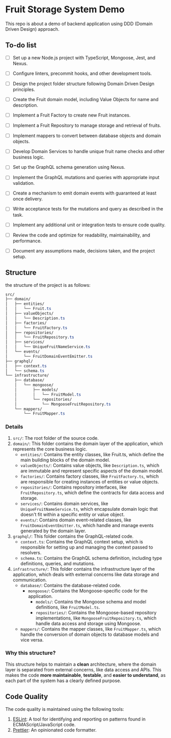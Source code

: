 # Fruit Storage System Demo

This repo is about a demo of backend application using DDD (Domain Driven Design) approach.

## To-do list
- [ ] Set up a new Node.js project with TypeScript, Mongoose, Jest, and Nexus.
- [ ] Configure linters, precommit hooks, and other development tools.
- [ ] Design the project folder structure following Domain Driven Design principles.
- [ ] Create the Fruit domain model, including Value Objects for name and description.
- [ ] Implement a Fruit Factory to create new Fruit instances.
- [ ] Implement a Fruit Repository to manage storage and retrieval of fruits.
- [ ] Implement mappers to convert between database objects and domain objects.
- [ ] Develop Domain Services to handle unique fruit name checks and other business logic.
- [ ] Set up the GraphQL schema generation using Nexus.
- [ ] Implement the GraphQL mutations and queries with appropriate input validation.
- [ ] Create a mechanism to emit domain events with guaranteed at least once delivery.
- [ ] Write acceptance tests for the mutations and query as described in the task.
- [ ] Implement any additional unit or integration tests to ensure code quality.
- [ ] Review the code and optimize for readability, maintainability, and performance.
- [ ] Document any assumptions made, decisions taken, and the project setup.




## Structure
the structure of the project is as follows:

```css
src/
├── domain/
│   ├── entities/
│   │   └── Fruit.ts
│   ├── valueObjects/
│   │   └── Description.ts
│   ├── factories/
│   │   └── FruitFactory.ts
│   ├── repositories/
│   │   └── FruitRepository.ts
│   ├── services/
│   │   └── UniqueFruitNameService.ts
│   └── events/
│       └── FruitDomainEventEmitter.ts
├── graphql/
│   ├── context.ts
│   └── schema.ts
└── infrastructure/
    ├── database/
    │   └── mongoose/
    │       ├── models/
    │       │   └── FruitModel.ts
    │       └── repositories/
    │           └── MongooseFruitRepository.ts
    └── mappers/
        └── FruitMapper.ts
```

### Details
1. `src/`: The root folder of the source code.
2. `domain/`: This folder contains the domain layer of the application, which represents the core business logic.
    - `entities/`: Contains the entity classes, like Fruit.ts, which define the main building blocks of the domain model.
    - `valueObjects/`: Contains value objects, like `Description.ts`, which are immutable and represent specific aspects of the domain model.
    - `factories/`: Contains factory classes, like `FruitFactory.ts`, which are responsible for creating instances of entities or value objects.
    - `repositories/`: Contains repository interfaces, like `FruitRepository.ts`, which define the contracts for data access and storage.
    - `services/`: Contains domain services, like `UniqueFruitNameService.ts`, which encapsulate domain logic that doesn't fit within a specific entity or value object.
    - `events/`: Contains domain event-related classes, like `FruitDomainEventEmitter.ts`, which handle and manage events generated by the domain layer.
3. `graphql/`: This folder contains the GraphQL-related code.
    - `context.ts`: Contains the GraphQL context setup, which is responsible for setting up and managing the context passed to resolvers.
    - `schema.ts`: Contains the GraphQL schema definition, including type definitions, queries, and mutations.
4. `infrastructure/`: This folder contains the infrastructure layer of the application, which deals with external concerns like data storage and communication.
    - `database/`: Contains the database-related code.
        - `mongoose/`: Contains the Mongoose-specific code for the application.
            - `models/`: Contains the Mongoose schema and model definitions, like `FruitModel.ts`.
            - `repositories/`: Contains the Mongoose-based repository implementations, like `MongooseFruitRepository.ts`, which handle data access and storage using Mongoose.
    - `mappers/`: Contains the mapper classes, like `FruitMapper.ts`, which handle the conversion of domain objects to database models and vice versa.


### Why this structure?
This structure helps to maintain a **clean** architecture, where the domain layer is separated from external concerns, like data access and APIs. This makes the code **more maintainable**, **testable**, and **easier to understand**, as each part of the system has a clearly defined purpose.


## Code Quality
The code quality is maintained using the following tools:
1. [ESLint](https://eslint.org/): A tool for identifying and reporting on patterns found in ECMAScript/JavaScript code.
2. [Prettier](https://prettier.io/): An opinionated code formatter.
